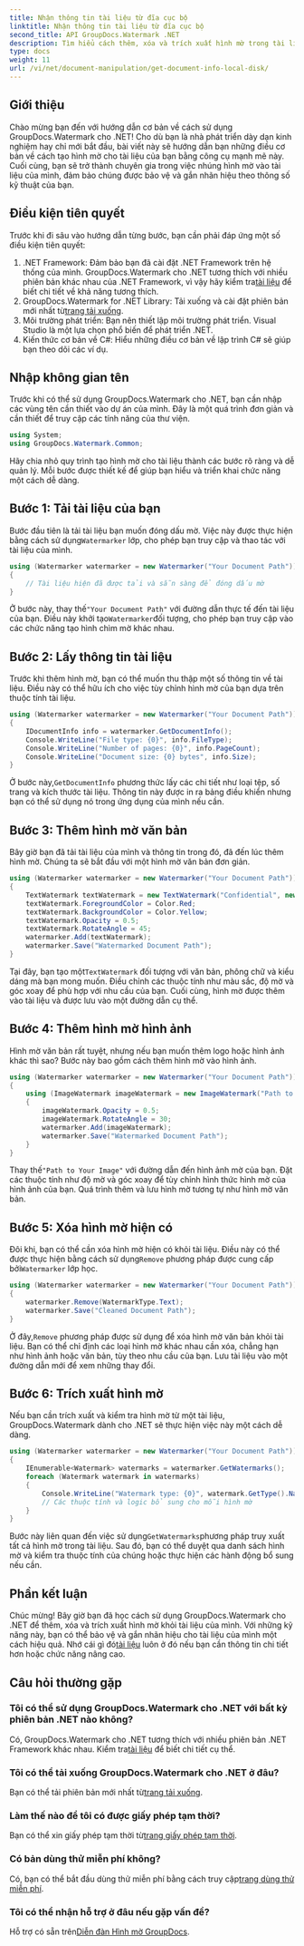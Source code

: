 ```yaml
---
title: Nhận thông tin tài liệu từ đĩa cục bộ
linktitle: Nhận thông tin tài liệu từ đĩa cục bộ
second_title: API GroupDocs.Watermark .NET
description: Tìm hiểu cách thêm, xóa và trích xuất hình mờ trong tài liệu bằng GroupDocs cho .NET với hướng dẫn từng bước toàn diện này.
type: docs
weight: 11
url: /vi/net/document-manipulation/get-document-info-local-disk/
---
```

## Giới thiệu
Chào mừng bạn đến với hướng dẫn cơ bản về cách sử dụng GroupDocs.Watermark cho .NET! Cho dù bạn là nhà phát triển dày dạn kinh nghiệm hay chỉ mới bắt đầu, bài viết này sẽ hướng dẫn bạn những điều cơ bản về cách tạo hình mờ cho tài liệu của bạn bằng công cụ mạnh mẽ này. Cuối cùng, bạn sẽ trở thành chuyên gia trong việc nhúng hình mờ vào tài liệu của mình, đảm bảo chúng được bảo vệ và gắn nhãn hiệu theo thông số kỹ thuật của bạn.
## Điều kiện tiên quyết
Trước khi đi sâu vào hướng dẫn từng bước, bạn cần phải đáp ứng một số điều kiện tiên quyết:
1.  .NET Framework: Đảm bảo bạn đã cài đặt .NET Framework trên hệ thống của mình. GroupDocs.Watermark cho .NET tương thích với nhiều phiên bản khác nhau của .NET Framework, vì vậy hãy kiểm tra[tài liệu](https://reference.groupdocs.com/Watermark/net/) để biết chi tiết về khả năng tương thích.
2.  GroupDocs.Watermark for .NET Library: Tải xuống và cài đặt phiên bản mới nhất từ[trang tải xuống](https://releases.groupdocs.com/Watermark/net/).
3. Môi trường phát triển: Bạn nên thiết lập môi trường phát triển. Visual Studio là một lựa chọn phổ biến để phát triển .NET.
4. Kiến thức cơ bản về C#: Hiểu những điều cơ bản về lập trình C# sẽ giúp bạn theo dõi các ví dụ.
## Nhập không gian tên
Trước khi có thể sử dụng GroupDocs.Watermark cho .NET, bạn cần nhập các vùng tên cần thiết vào dự án của mình. Đây là một quá trình đơn giản và cần thiết để truy cập các tính năng của thư viện.
```csharp
using System;
using GroupDocs.Watermark.Common;
```
Hãy chia nhỏ quy trình tạo hình mờ cho tài liệu thành các bước rõ ràng và dễ quản lý. Mỗi bước được thiết kế để giúp bạn hiểu và triển khai chức năng một cách dễ dàng.
## Bước 1: Tải tài liệu của bạn
 Bước đầu tiên là tải tài liệu bạn muốn đóng dấu mờ. Việc này được thực hiện bằng cách sử dụng`Watermarker` lớp, cho phép bạn truy cập và thao tác với tài liệu của mình.
```csharp
using (Watermarker watermarker = new Watermarker("Your Document Path"))
{
    // Tài liệu hiện đã được tải và sẵn sàng để đóng dấu mờ
}
```
 Ở bước này, thay thế`"Your Document Path"` với đường dẫn thực tế đến tài liệu của bạn. Điều này khởi tạo`Watermarker`đối tượng, cho phép bạn truy cập vào các chức năng tạo hình chìm mờ khác nhau.
## Bước 2: Lấy thông tin tài liệu
Trước khi thêm hình mờ, bạn có thể muốn thu thập một số thông tin về tài liệu. Điều này có thể hữu ích cho việc tùy chỉnh hình mờ của bạn dựa trên thuộc tính tài liệu.

```csharp
using (Watermarker watermarker = new Watermarker("Your Document Path"))
{
    IDocumentInfo info = watermarker.GetDocumentInfo();
    Console.WriteLine("File type: {0}", info.FileType);
    Console.WriteLine("Number of pages: {0}", info.PageCount);
    Console.WriteLine("Document size: {0} bytes", info.Size);
}
```
 Ở bước này,`GetDocumentInfo` phương thức lấy các chi tiết như loại tệp, số trang và kích thước tài liệu. Thông tin này được in ra bảng điều khiển nhưng bạn có thể sử dụng nó trong ứng dụng của mình nếu cần.
## Bước 3: Thêm hình mờ văn bản
Bây giờ bạn đã tải tài liệu của mình và thông tin trong đó, đã đến lúc thêm hình mờ. Chúng ta sẽ bắt đầu với một hình mờ văn bản đơn giản.

```csharp
using (Watermarker watermarker = new Watermarker("Your Document Path"))
{
    TextWatermark textWatermark = new TextWatermark("Confidential", new Font("Arial", 36));
    textWatermark.ForegroundColor = Color.Red;
    textWatermark.BackgroundColor = Color.Yellow;
    textWatermark.Opacity = 0.5;
    textWatermark.RotateAngle = 45;
    watermarker.Add(textWatermark);
    watermarker.Save("Watermarked Document Path");
}
```
 Tại đây, bạn tạo một`TextWatermark` đối tượng với văn bản, phông chữ và kiểu dáng mà bạn mong muốn. Điều chỉnh các thuộc tính như màu sắc, độ mờ và góc xoay để phù hợp với nhu cầu của bạn. Cuối cùng, hình mờ được thêm vào tài liệu và được lưu vào một đường dẫn cụ thể.
## Bước 4: Thêm hình mờ hình ảnh
Hình mờ văn bản rất tuyệt, nhưng nếu bạn muốn thêm logo hoặc hình ảnh khác thì sao? Bước này bao gồm cách thêm hình mờ vào hình ảnh.

```csharp
using (Watermarker watermarker = new Watermarker("Your Document Path"))
{
    using (ImageWatermark imageWatermark = new ImageWatermark("Path to Your Image"))
    {
        imageWatermark.Opacity = 0.5;
        imageWatermark.RotateAngle = 30;
        watermarker.Add(imageWatermark);
        watermarker.Save("Watermarked Document Path");
    }
}
```
 Thay thế`"Path to Your Image"` với đường dẫn đến hình ảnh mờ của bạn. Đặt các thuộc tính như độ mờ và góc xoay để tùy chỉnh hình thức hình mờ của hình ảnh của bạn. Quá trình thêm và lưu hình mờ tương tự như hình mờ văn bản.
## Bước 5: Xóa hình mờ hiện có
 Đôi khi, bạn có thể cần xóa hình mờ hiện có khỏi tài liệu. Điều này có thể được thực hiện bằng cách sử dụng`Remove` phương pháp được cung cấp bởi`Watermarker` lớp học.

```csharp
using (Watermarker watermarker = new Watermarker("Your Document Path"))
{
    watermarker.Remove(WatermarkType.Text);
    watermarker.Save("Cleaned Document Path");
}
```
 Ở đây,`Remove` phương pháp được sử dụng để xóa hình mờ văn bản khỏi tài liệu. Bạn có thể chỉ định các loại hình mờ khác nhau cần xóa, chẳng hạn như hình ảnh hoặc văn bản, tùy theo nhu cầu của bạn. Lưu tài liệu vào một đường dẫn mới để xem những thay đổi.
## Bước 6: Trích xuất hình mờ
Nếu bạn cần trích xuất và kiểm tra hình mờ từ một tài liệu, GroupDocs.Watermark dành cho .NET sẽ thực hiện việc này một cách dễ dàng.

```csharp
using (Watermarker watermarker = new Watermarker("Your Document Path"))
{
    IEnumerable<Watermark> watermarks = watermarker.GetWatermarks();
    foreach (Watermark watermark in watermarks)
    {
        Console.WriteLine("Watermark type: {0}", watermark.GetType().Name);
        // Các thuộc tính và logic bổ sung cho mỗi hình mờ
    }
}
```
 Bước này liên quan đến việc sử dụng`GetWatermarks`phương pháp truy xuất tất cả hình mờ trong tài liệu. Sau đó, bạn có thể duyệt qua danh sách hình mờ và kiểm tra thuộc tính của chúng hoặc thực hiện các hành động bổ sung nếu cần.
## Phần kết luận
 Chúc mừng! Bây giờ bạn đã học cách sử dụng GroupDocs.Watermark cho .NET để thêm, xóa và trích xuất hình mờ khỏi tài liệu của mình. Với những kỹ năng này, bạn có thể bảo vệ và gắn nhãn hiệu cho tài liệu của mình một cách hiệu quả. Nhớ cái gì đó[tài liệu](https://reference.groupdocs.com/Watermark/net/) luôn ở đó nếu bạn cần thông tin chi tiết hơn hoặc chức năng nâng cao.
## Câu hỏi thường gặp
### Tôi có thể sử dụng GroupDocs.Watermark cho .NET với bất kỳ phiên bản .NET nào không?
 Có, GroupDocs.Watermark cho .NET tương thích với nhiều phiên bản .NET Framework khác nhau. Kiểm tra[tài liệu](https://reference.groupdocs.com/Watermark/net/) để biết chi tiết cụ thể.
### Tôi có thể tải xuống GroupDocs.Watermark cho .NET ở đâu?
 Bạn có thể tải phiên bản mới nhất từ[trang tải xuống](https://releases.groupdocs.com/Watermark/net/).
### Làm thế nào để tôi có được giấy phép tạm thời?
 Bạn có thể xin giấy phép tạm thời từ[trang giấy phép tạm thời](https://purchase.groupdocs.com/temporary-license/).
### Có bản dùng thử miễn phí không?
 Có, bạn có thể bắt đầu dùng thử miễn phí bằng cách truy cập[trang dùng thử miễn phí](https://releases.groupdocs.com/).
### Tôi có thể nhận hỗ trợ ở đâu nếu gặp vấn đề?
 Hỗ trợ có sẵn trên[Diễn đàn Hình mờ GroupDocs](https://forum.groupdocs.com/c/watermark/19).